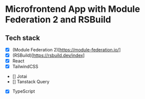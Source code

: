 # Microfrontend App with Module Federation 2 and RSBuild

## Tech stack

- [x] (Module Federation 2)[https://module-federation.io/] 
- [x] (RSBuild)[https://rsbuild.dev/index]
- [x] React
- [x] TailwindCSS
- [] Jotai
- [] Tanstack Query
- [x] TypeScript
